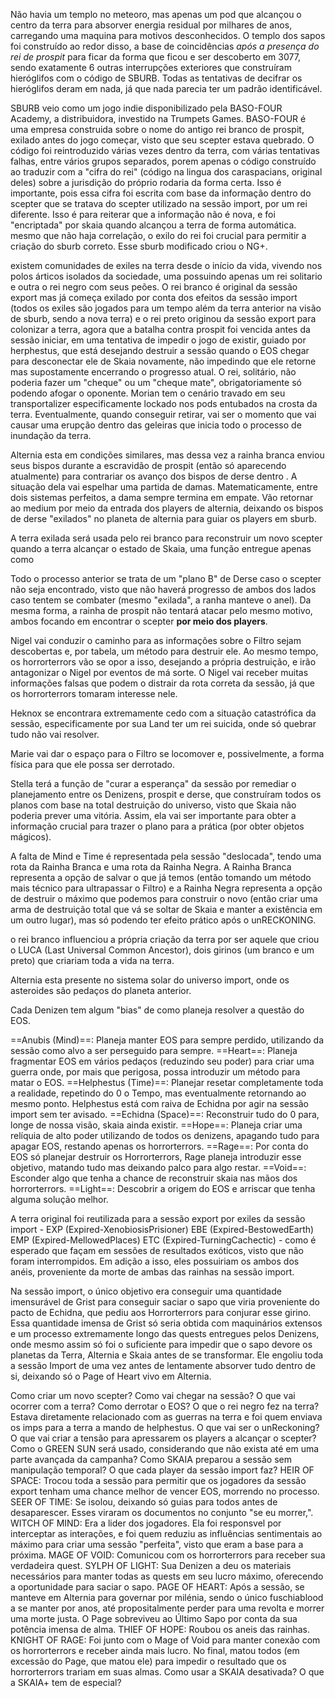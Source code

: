 Não havia um templo no meteoro, mas apenas um pod que alcançou o centro da terra para absorver energia residual por milhares de anos, carregando uma maquina para motivos desconhecidos. O templo dos sapos foi construído ao redor disso, a base de coincidências *após a presença do rei de prospit* para ficar da forma que ficou e ser descoberto em 3077, sendo exatamente 6 outras interrupções exteriores que construíram hieróglifos com o código de SBURB. Todas as tentativas de decifrar os hieróglifos deram em nada, já que nada parecia ter um padrão identificável. 

SBURB veio como um jogo indie disponibilizado pela BASO-FOUR Academy, a distribuidora, investido na Trumpets Games. BASO-FOUR é uma empresa construida sobre o nome do antigo rei branco de prospit, exilado antes do jogo começar, visto que seu scepter estava quebrado. O código foi reintroduzido várias vezes dentro da terra, com várias tentativas falhas, entre vários grupos separados, porem apenas o código construído ao traduzir com a "cifra do rei" (código na lingua dos caraspacians, original deles) sobre a jurisdição do próprio rodaria da forma certa. Isso é importante, pois essa cifra foi escrita com base da informação dentro do scepter que se tratava do scepter utilizado na sessão import, por um rei diferente. Isso é para reiterar que a informação não é nova, e foi "encriptada" por skaia quando alcançou a terra de forma automática. mesmo que não haja correlação, o exilo do rei foi crucial para permitir a criação do sburb correto. Esse sburb modificado criou o NG+.

existem comunidades de exiles na terra desde o início da vida, vivendo nos polos árticos isolados da sociedade, uma possuindo apenas um rei solitario e outra o rei negro com seus peões. O rei branco é original da sessão export mas já começa exilado por conta dos efeitos da sessão import (todos os exiles são jogados para um tempo além da terra anterior na visão de sburb, sendo a nova terra) e o rei preto originou da sessão export para colonizar a terra, agora que a batalha contra prospit foi vencida antes da sessão iniciar, em uma tentativa de impedir o jogo de existir, guiado por herphestus, que está desejando destruir a sessão quando o EOS chegar para desconectar ele de Skaia novamente, não impedindo que ele retorne mas supostamente encerrando o progresso atual. O rei, solitário, não poderia fazer um "cheque" ou um "cheque mate", obrigatoriamente só podendo afogar o oponente.
 Morian tem o cenário travado em seu transportalizer especificamente lockado nos pods entubados na crosta da terra. Eventualmente, quando conseguir retirar, vai ser o momento que vai causar uma erupção dentro das geleiras que inicia todo o processo de inundação da terra.

Alternia esta em condições similares, mas dessa vez a rainha branca enviou seus bispos durante a escravidão de prospit (então só aparecendo atualmente) para contrariar os avanço dos bispos de derse dentro . A situação dela vai espelhar uma partida de damas. Matematicamente, entre dois sistemas perfeitos, a dama sempre termina em empate. Vão retornar ao medium por meio da entrada dos players de alternia, deixando os bispos de derse "exilados" no planeta de alternia para guiar os players em sburb.

A terra exilada será usada pelo rei branco para reconstruir um novo scepter quando a terra alcançar o estado de Skaia, uma função entregue apenas como 

 Todo o processo anterior se trata de um "plano B" de Derse caso o scepter não seja encontrado, visto que não haverá progresso de ambos dos lados caso tentem se combater (mesmo "exilada", a ranha manteve o anel). Da mesma forma, a rainha de prospit não tentará atacar pelo mesmo motivo, ambos focando em encontrar o scepter **por meio dos players**. 

Nigel vai conduzir o caminho para as informações sobre o Filtro sejam descobertas e, por tabela, um método para destruir ele. Ao mesmo tempo, os horrorterrors vão se opor a isso, desejando a própria destruição, e irão antagonizar o Nigel por eventos de má sorte. O Nigel vai receber muitas informações falsas que podem o distrair da rota correta da sessão, já que os horrorterrors tomaram interesse nele.

Heknox se encontrara extremamente cedo com a situação catastrófica da sessão, especificamente por sua Land ter um rei suicida, onde só quebrar tudo não vai resolver.

Marie vai dar o espaço para o Filtro se locomover e, possivelmente, a forma física para que ele possa ser derrotado.

Stella terá a função de "curar a esperança" da sessão por remediar o planejamento entre os Denizens, prospit e derse, que construíram todos os planos com base na total destruição do universo, visto que Skaia não poderia prever uma vitória. Assim, ela vai ser importante para obter a informação crucial para trazer o plano para a prática (por obter objetos mágicos).

A falta de Mind e Time é representada pela sessão "deslocada", tendo uma rota da Rainha Branca e uma rota da Rainha Negra. A Rainha Branca representa a opção de salvar o que já temos (então tomando um método mais técnico para ultrapassar o Filtro) e a Rainha Negra representa a opção de destruir o máximo que podemos para construir o novo (então criar uma arma de destruição total que vá se soltar de Skaia e manter a existência em um outro lugar), mas só podendo ter efeito prático após o unRECKONING.

o rei branco influenciou a própria criação da terra por ser aquele que criou o LUCA (Last Universal Common Ancestor), dois girinos (um branco e um preto) que criariam toda a vida na terra. 

Alternia esta presente no sistema solar do universo import, onde os asteroides são pedaços do planeta anterior. 

Cada Denizen tem algum "bias" de como planeja resolver a questão do EOS.

==Anubis (Mind)==: Planeja manter EOS para sempre perdido, utilizando da sessão como alvo a ser perseguido para sempre.
==Heart==: Planeja fragmentar EOS em vários pedaços (reduzindo seu poder) para criar uma guerra onde, por mais que perigosa, possa introduzir um método para matar o EOS.
==Helphestus (Time)==: Planejar resetar completamente toda a realidade, repetindo do 0 o Tempo, mas eventualmente retornando ao mesmo ponto. Helphestus está com raiva de Echidna por agir na sessão import sem ter avisado. 
==Echidna (Space)==: Reconstruir tudo do 0 para, longe de nossa visão, skaia ainda existir.
==Hope==: Planeja criar uma relíquia de alto poder utilizando de todos os denizens, apagando tudo para apagar EOS, restando apenas os horrorterrors.
==Rage==: Por conta do EOS só planejar destruir os Horrorterrors, Rage planeja introduzir esse objetivo, matando tudo mas deixando palco para algo restar. 
==Void==: Esconder algo que tenha a chance de reconstruir skaia nas mãos dos horrorterrors.
==Light==: Descobrir a origem do EOS e arriscar que tenha alguma solução melhor.

A terra original foi reutilizada para a sessão export por exiles da sessão import - EXP (Expired-XenobiosisPrisioner) EBE (Expired-BestowedEarth) EMP (Expired-MellowedPlaces) ETC (Expired-TurningCachectic) - como é esperado que façam em sessões de resultados exóticos, visto que não foram interrompidos. Em adição a isso, eles possuiriam os ambos dos anéis, proveniente da morte de ambas das rainhas na sessão import. 

 Na sessão import, o único objetivo era conseguir uma quantidade imensurável de Grist para conseguir saciar o sapo que viria proveniente do pacto de Echidna, que pediu aos Horrorterrors para conjurar esse girino. Essa quantidade imensa de Grist só seria obtida com maquinários extensos e um processo extremamente longo das quests entregues pelos Denizens, onde mesmo assim só foi o suficiente para impedir que o sapo devore os planetas da Terra, Alternia e Skaia antes de se transformar. Ele engoliu toda a sessão Import de uma vez antes de lentamente absorver tudo dentro de si, deixando só o Page of Heart vivo em Alternia.



Como criar um novo scepter?
Como vai chegar na sessão?
O que vai ocorrer com a terra?
Como derrotar o EOS?
O que o rei negro fez na terra? Estava diretamente relacionado com as guerras na terra e foi quem enviava os imps para a terra a mando de helphestus.
O que vai ser o unReckoning? O que vai criar a tensão para apressarem os players a alcançar o scepter?
Como o GREEN SUN será usado, considerando que não exista até em uma parte avançada da campanha?
Como SKAIA preparou a sessão sem manipulação temporal?
O que cada player da sessão import faz?
	HEIR OF SPACE: Trocou toda a sessão para permitir que os jogadores da sessão export tenham uma chance melhor de vencer EOS, morrendo no processo.
	SEER OF TIME: Se isolou, deixando só guias para todos antes de desaparescer. Esses viraram os documentos no conjunto "se eu morrer,".
	WITCH OF MIND: Era a lider dos jogadores. Ela foi responsvel por interceptar as interações, e foi quem reduziu as influências sentimentais ao máximo para criar uma sessão "perfeita", visto que eram a base para a próxima. 
	MAGE OF VOID: Comunicou com os horrorterrors para receber sua verdadeira quest. 
	SYLPH OF LIGHT: Sua Denizen a deu os materiais necessários para manter todas as quests em seu lucro máximo, oferecendo a oportunidade para saciar o sapo.
	PAGE OF HEART: Após a sessão, se manteve em Alternia para governar por milénia, sendo o único fuschiablood a se manter por anos, até propositalmente perder para uma revolta e morrer uma morte justa. O Page sobreviveu ao Último Sapo por conta da sua potência imensa de alma. 
	THIEF OF HOPE: Roubou os aneis das rainhas.
	KNIGHT OF RAGE: Foi junto com o Mage of Void para manter conexão com os horrorterrors e receber ainda mais lucro. No final, matou todos (em excessão do Page, que matou ele) para impedir o resultado que os horrorterrors trariam em suas almas. 
Como usar a SKAIA desativada?
O que a SKAIA+ tem de especial?

